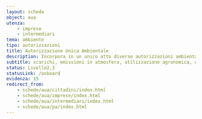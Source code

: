 ```yaml
---
layout: scheda
object: aua
utenza:
    - imprese
    - intermediari
tema: ambiente
tipo: autorizzazioni
title: Autorizzazione Unica Ambientale
description: Incorpora in un unico atto diverse autorizzazioni ambientali previste dalla normativa di settore
subtitle: scarichi, emissioni in atmosfera, utilizzazione agronomica, acustica, rumore, rifiuti, autorizzazione, AUA, autorizzazioni ambientali
status: Livello2,3
statusLink: /onboard
evidenza: 15
redirect_from:
    - schede/aua/cittadini/index.html
    - schede/aua/imprese/index.html
    - schede/aua/intermediari/index.html
    - schede/aua/pa/index.html
---
```

